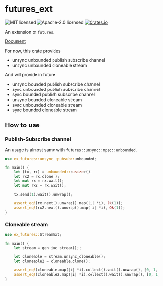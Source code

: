 futures_ext
===

![MIT licensed](https://img.shields.io/badge/License-MIT-blue.svg)
![Apache-2.0 licensed](https://img.shields.io/badge/License-Apache%202.0-blue.svg)
[![Crates.io](https://img.shields.io/crates/v/ex-futures.svg)](https://crates.io/crates/ex-futures)

An extension of `futures`.

[Document](https://docs.rs/ex-futures)

For now, this crate provides
- unsync unbounded publish subscribe channel
- unsync unbounded cloneable stream


And will provide in future
- unsync bounded publish subscribe channel
- sync unbounded publish subscribe channel
- sync bounded publish subscribe channel
- unsync bounded cloneable stream
- sync unbounded cloneable stream
- sync bounded cloneable stream



## How to use
### Publish-Subscribe channel
An usage is almost same with `futures::unsync::mpsc::unbounded`.


```rust
use ex_futures::unsync::pubsub::unbounded;

fn main() {
    let (tx, rx) = unbounded::<usize>();
    let rx2 = rx.clone();
    let mut rx = rx.wait();
    let mut rx2 = rx.wait();

    tx.send(1).wait().unwrap();

    assert_eq!(rx.next().unwrap().map(|i| *i), Ok(1));
    assert_eq!(rx2.next().unwrap().map(|i| *i), Ok(1));
}
```


### Cloneable stream

```rust
use ex_futures::StreamExt;

fn main() {
    let stream = gen_inc_stream();;

    let cloneable = stream.unsync_cloneable();
    let cloneable2 = cloneable.clone();

    assert_eq!(cloneable.map(|i| *i).collect().wait().unwrap(), [0, 1, 2, 3]);
    assert_eq!(cloneable2.map(|i| *i).collect().wait().unwrap(), [0, 1, 2, 3]);
}
